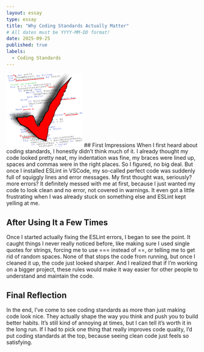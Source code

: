 ```yaml
---
layout: essay
type: essay
title: "Why Coding Standards Actually Matter"
# All dates must be YYYY-MM-DD format!
date: 2025-09-25
published: true
labels:
  - Coding Standards
---
```


<img width="200px" class="rounded float-start pe-4" src="../img/why/why.png">
## First Impressions
When I first heard about coding standards, I honestly didn’t think much of it. I already thought my code looked pretty neat, my indentation was fine, my braces were lined up, spaces and commas were in the right places. So I figured, no big deal. But once I installed ESLint in VSCode, my so-called perfect code was suddenly full of squiggly lines and error messages. My first thought was, seriously? more errors? It definitely messed with me at first, because I just wanted my code to look clean and no error, not covered in warnings. It even got a little frustrating when I was already stuck on something else and ESLint kept yelling at me.

## After Using It a Few Times
Once I started actually fixing the ESLint errors, I began to see the point. It caught things I never really noticed before, like making sure I used single quotes for strings, forcing me to use === instead of ==, or telling me to get rid of random spaces. None of that stops the code from running, but once I cleaned it up, the code just looked sharper. And I realized that if I’m working on a bigger project, these rules would make it way easier for other people to understand and maintain the code.

## Final Reflection
In the end, I’ve come to see coding standards as more than just making code look nice. They actually shape the way you think and push you to build better habits. It’s still kind of annoying at times, but I can tell it’s worth it in the long run. If I had to pick one thing that really improves code quality, I’d put coding standards at the top, because seeing clean code just feels so satisfying.